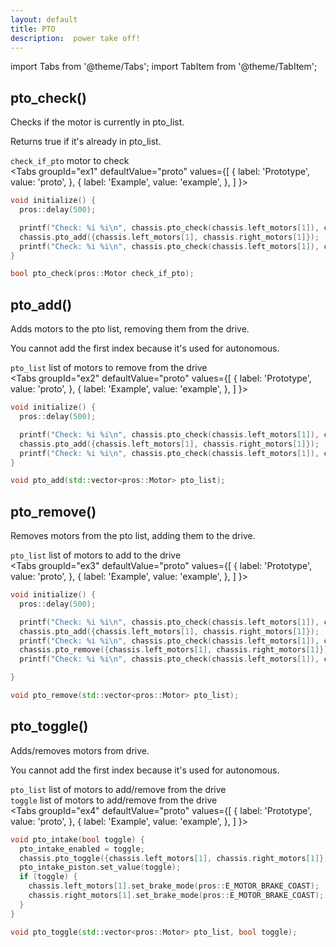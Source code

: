 ```yaml
---
layout: default
title: PTO
description:  power take off!
---
```



import Tabs from '@theme/Tabs';
import TabItem from '@theme/TabItem';


 


## pto_check()
Checks if the motor is currently in pto_list.     

Returns true if it's already in pto_list.        

`check_if_pto` motor to check   
<Tabs
  groupId="ex1"
  defaultValue="proto"
  values={[
    { label: 'Prototype',  value: 'proto', },
    { label: 'Example',  value: 'example', },
  ]
}>

<TabItem value="example">

```cpp
void initialize() {
  pros::delay(500);

  printf("Check: %i %i\n", chassis.pto_check(chassis.left_motors[1]), chassis.pto_check(chassis.right_motors[1]))); // This prints 0 0
  chassis.pto_add({chassis.left_motors[1], chassis.right_motors[1]});
  printf("Check: %i %i\n", chassis.pto_check(chassis.left_motors[1]), chassis.pto_check(chassis.right_motors[1]))); // This prints 1 1
}
```

</TabItem>


<TabItem value="proto">

```cpp
bool pto_check(pros::Motor check_if_pto);
```


</TabItem>
</Tabs>






 


## pto_add()
Adds motors to the pto list, removing them from the drive.   

You cannot add the first index because it's used for autonomous.       

`pto_list` list of motors to remove from the drive   
<Tabs
  groupId="ex2"
  defaultValue="proto"
  values={[
    { label: 'Prototype',  value: 'proto', },
    { label: 'Example',  value: 'example', },
  ]
}>

<TabItem value="example">

```cpp
void initialize() {
  pros::delay(500);

  printf("Check: %i %i\n", chassis.pto_check(chassis.left_motors[1]), chassis.pto_check(chassis.right_motors[1]))); // This prints 0 0
  chassis.pto_add({chassis.left_motors[1], chassis.right_motors[1]});
  printf("Check: %i %i\n", chassis.pto_check(chassis.left_motors[1]), chassis.pto_check(chassis.right_motors[1]))); // This prints 1 1
}
```

</TabItem>


<TabItem value="proto">

```cpp
void pto_add(std::vector<pros::Motor> pto_list);
```


</TabItem>
</Tabs>






 


## pto_remove()
Removes motors from the pto list, adding them to the drive.          

`pto_list` list of motors to add to the drive   
<Tabs
  groupId="ex3"
  defaultValue="proto"
  values={[
    { label: 'Prototype',  value: 'proto', },
    { label: 'Example',  value: 'example', },
  ]
}>

<TabItem value="example">

```cpp
void initialize() {
  pros::delay(500);

  printf("Check: %i %i\n", chassis.pto_check(chassis.left_motors[1]), chassis.pto_check(chassis.right_motors[1]))); // This prints 0 0
  chassis.pto_add({chassis.left_motors[1], chassis.right_motors[1]});
  printf("Check: %i %i\n", chassis.pto_check(chassis.left_motors[1]), chassis.pto_check(chassis.right_motors[1]))); // This prints 1 1
  chassis.pto_remove({chassis.left_motors[1], chassis.right_motors[1]});
  printf("Check: %i %i\n", chassis.pto_check(chassis.left_motors[1]), chassis.pto_check(chassis.right_motors[1]))); // This prints 0 0

}
```

</TabItem>


<TabItem value="proto">

```cpp
void pto_remove(std::vector<pros::Motor> pto_list);
```


</TabItem>
</Tabs>






 


## pto_toggle()
Adds/removes motors from drive.   

You cannot add the first index because it's used for autonomous.         

`pto_list` list of motors to add/remove from the drive   
`toggle` list of motors to add/remove from the drive   
<Tabs
  groupId="ex4"
  defaultValue="proto"
  values={[
    { label: 'Prototype',  value: 'proto', },
    { label: 'Example',  value: 'example', },
  ]
}>

<TabItem value="example">

```cpp
void pto_intake(bool toggle) {
  pto_intake_enabled = toggle;
  chassis.pto_toggle({chassis.left_motors[1], chassis.right_motors[1]}, toggle);
  pto_intake_piston.set_value(toggle);
  if (toggle) {
    chassis.left_motors[1].set_brake_mode(pros::E_MOTOR_BRAKE_COAST);
    chassis.right_motors[1].set_brake_mode(pros::E_MOTOR_BRAKE_COAST);
  }
}
```

</TabItem>


<TabItem value="proto">

```cpp
void pto_toggle(std::vector<pros::Motor> pto_list, bool toggle);
```


</TabItem>
</Tabs>






 

